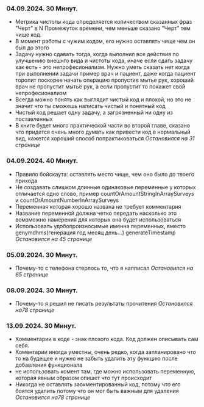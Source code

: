 ### **04.09.2024.** 30 Минут.
- Метрика чистоты кода определяется количеством сказанных фраз "Черт" в N Промежуток времени, чем меньше сказано "Черт" тем чище код. 
- В момент работы с чужим кодом, его нужно оставлять чище чем он был до этого
- Задачу нужно сдавать тогда, когда выполнил все действия по улучшению внешнго вида и чистоты кода, иначе если сдать задачу как есть - это непрофесионализм. Нужно уметь сказать нет когда при выполнении задачи пример врач и пациент, даже когда пациент торопит поскорее начать операцию пропустив мытье рук, хороший врач не пропустит мытье рук, а если пропустит то покажет свой непрофесионализм
- Всегда можно понять как выглядит чистый код и плохой, но это не значит что ты сможешь написать чистый и понятный код
- Чистый код решает одну задачу, а загрязненный ни одну из поставленных
- В книге будет много практической части во второй главе, сказано что придется очень много думать как привести код в нормальный вид, кажется хороший способ попрактиковаться
*Остановился на 31 странице*

### **04.09.2024.** 40 Минут.
- Правило бойскаута: оставлять место чище, чем оно было до твоего прихода
- Не создавать слишком длинные одинаковые переменные у которых отличается одно слово, пример countOrAmountStringInArraySurveys и countOrAmountNumberInArraySurveys
- Переменная которая хорошо названа не требует комментария
- Название переменной должна четко передать насколько это вомзможно намерения для которых она будет использоваться
- Использовать удобопроизносимые именна переменных, вместо genymdhms(генерация год месяц день...) generateTimestamp
*Остановился на 45 странице*


### **05.09.2024.** 30 Минут.
- Почему-то с телефона стерлось то, что я напписал
*Остановился на 65 странице*

### **08.09.2024.** 30 Минут.
- Почему-то я решил не писать результаты прочитения
*Остановился на78 странице*


### **13.09.2024.** 30 Минут.
- Комментарии в коде - знак плохого кода. Код должен описывать сам себя.
- Коментарии иногда уместны, очень редко, когда запланировано что то на будещее и нужно не забыть удалить эту функцию после добавления функционала
- не использовать комент там, где можно использовать переменную, которая явным образом опишет что тут происходит
- Никогда не оставлять заокментированный код, потому что его боятся удалить потому что он мог быть важным для удаления
*Остановился на78 странице*

